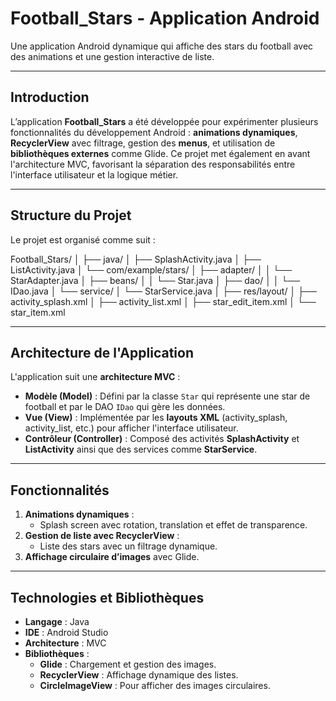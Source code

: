 # Football_Stars - Application Android  
Une application Android dynamique qui affiche des stars du football avec des animations et une gestion interactive de liste.  

---

## Introduction  
L’application **Football_Stars** a été développée pour expérimenter plusieurs fonctionnalités du développement Android : **animations dynamiques**, **RecyclerView** avec filtrage, gestion des **menus**, et utilisation de **bibliothèques externes** comme Glide. Ce projet met également en avant l'architecture MVC, favorisant la séparation des responsabilités entre l'interface utilisateur et la logique métier.  

---

## Structure du Projet  
Le projet est organisé comme suit :  

Football_Stars/ │ ├── java/
│ ├── SplashActivity.java
│ ├── ListActivity.java
│ └── com/example/stars/
│ ├── adapter/
│ │ └── StarAdapter.java
│ ├── beans/
│ │ └── Star.java
│ ├── dao/
│ │ └── IDao.java
│ └── service/
│ └── StarService.java
│ ├── res/layout/
│ ├── activity_splash.xml
│ ├── activity_list.xml
│ ├── star_edit_item.xml
│ └── star_item.xml

---

## Architecture de l'Application  
L'application suit une **architecture MVC** :  
- **Modèle (Model)** : Défini par la classe `Star` qui représente une star de football et par le DAO `IDao` qui gère les données.  
- **Vue (View)** : Implémentée par les **layouts XML** (activity_splash, activity_list, etc.) pour afficher l'interface utilisateur.  
- **Contrôleur (Controller)** : Composé des activités **SplashActivity** et **ListActivity** ainsi que des services comme **StarService**.

---

## Fonctionnalités  
1. **Animations dynamiques** :  
   - Splash screen avec rotation, translation et effet de transparence.  
2. **Gestion de liste avec RecyclerView** :  
   - Liste des stars avec un filtrage dynamique.    
3. **Affichage circulaire d’images** avec Glide.  


---

## Technologies et Bibliothèques  
- **Langage** : Java  
- **IDE** : Android Studio  
- **Architecture** : MVC  
- **Bibliothèques** :  
  - **Glide** : Chargement et gestion des images.  
  - **RecyclerView** : Affichage dynamique des listes.  
  - **CircleImageView** : Pour afficher des images circulaires.  

